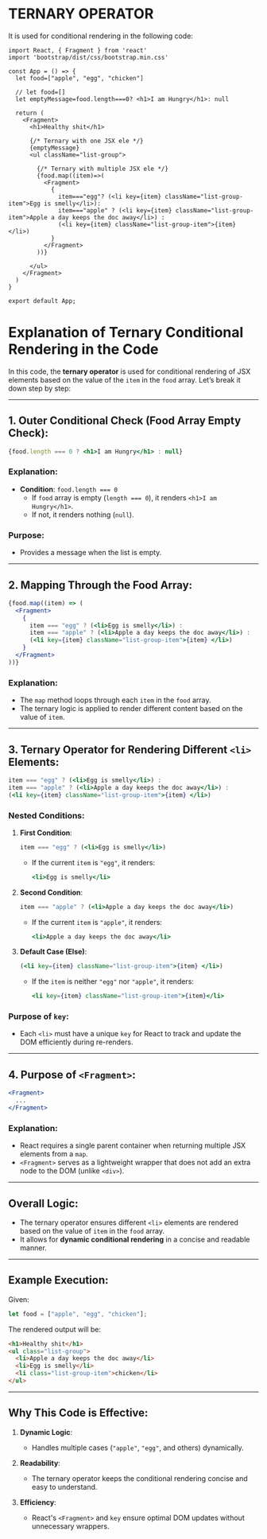 # TERNARY OPERATOR
It is used for conditional rendering in the following code:
```
import React, { Fragment } from 'react'
import 'bootstrap/dist/css/bootstrap.min.css'

const App = () => {
  let food=["apple", "egg", "chicken"]

  // let food=[]
  let emptyMessage=food.length===0? <h1>I am Hungry</h1>: null
  
  return (
    <Fragment>
      <h1>Healthy shit</h1>

      {/* Ternary with one JSX ele */}
      {emptyMessage} 
      <ul className="list-group">

        {/* Ternary with multiple JSX ele */}
        {food.map((item)=>(
          <Fragment>
            {
              item==="egg"? (<li key={item} className="list-group-item">Egg is smelly</li>): 
              item==="apple" ? (<li key={item} className="list-group-item">Apple a day keeps the doc away</li>) :
              (<li key={item} className="list-group-item">{item} </li>)
            }
          </Fragment>
        ))}

      </ul>
    </Fragment>
  ) 
}

export default App;

```

# Explanation of Ternary Conditional Rendering in the Code

In this code, the **ternary operator** is used for conditional rendering of JSX elements based on the value of the `item` in the `food` array. Let’s break it down step by step:

---

## 1. Outer Conditional Check (Food Array Empty Check):

```jsx
{food.length === 0 ? <h1>I am Hungry</h1> : null}
```

### Explanation:
- **Condition**: `food.length === 0`
  - If `food` array is empty (`length === 0`), it renders `<h1>I am Hungry</h1>`.
  - If not, it renders nothing (`null`).

### Purpose:
- Provides a message when the list is empty.

---

## 2. Mapping Through the Food Array:

```jsx
{food.map((item) => (
  <Fragment>
    {
      item === "egg" ? (<li>Egg is smelly</li>) : 
      item === "apple" ? (<li>Apple a day keeps the doc away</li>) :
      (<li key={item} className="list-group-item">{item} </li>)
    }
  </Fragment>
))}
```

### Explanation:
- The `map` method loops through each `item` in the `food` array.
- The ternary logic is applied to render different content based on the value of `item`.

---

## 3. Ternary Operator for Rendering Different `<li>` Elements:

```jsx
item === "egg" ? (<li>Egg is smelly</li>) :
item === "apple" ? (<li>Apple a day keeps the doc away</li>) :
(<li key={item} className="list-group-item">{item} </li>)
```

### Nested Conditions:
1. **First Condition**:
   ```jsx
   item === "egg" ? (<li>Egg is smelly</li>)
   ```
   - If the current `item` is `"egg"`, it renders:
     ```jsx
     <li>Egg is smelly</li>
     ```

2. **Second Condition**:
   ```jsx
   item === "apple" ? (<li>Apple a day keeps the doc away</li>)
   ```
   - If the current `item` is `"apple"`, it renders:
     ```jsx
     <li>Apple a day keeps the doc away</li>
     ```

3. **Default Case (Else)**:
   ```jsx
   (<li key={item} className="list-group-item">{item} </li>)
   ```
   - If the `item` is neither `"egg"` nor `"apple"`, it renders:
     ```jsx
     <li key={item} className="list-group-item">{item}</li>
     ```

### Purpose of `key`:
- Each `<li>` must have a unique `key` for React to track and update the DOM efficiently during re-renders.

---

## 4. Purpose of `<Fragment>`:

```jsx
<Fragment>
  ...
</Fragment>
```

### Explanation:
- React requires a single parent container when returning multiple JSX elements from a `map`.
- `<Fragment>` serves as a lightweight wrapper that does not add an extra node to the DOM (unlike `<div>`).

---

## Overall Logic:
- The ternary operator ensures different `<li>` elements are rendered based on the value of `item` in the `food` array.
- It allows for **dynamic conditional rendering** in a concise and readable manner.

---

## Example Execution:

Given:

```js
let food = ["apple", "egg", "chicken"];
```

The rendered output will be:

```html
<h1>Healthy shit</h1>
<ul class="list-group">
  <li>Apple a day keeps the doc away</li>
  <li>Egg is smelly</li>
  <li class="list-group-item">chicken</li>
</ul>
```

---

## Why This Code is Effective:

1. **Dynamic Logic**:
   - Handles multiple cases (`"apple"`, `"egg"`, and others) dynamically.

2. **Readability**:
   - The ternary operator keeps the conditional rendering concise and easy to understand.

3. **Efficiency**:
   - React's `<Fragment>` and `key` ensure optimal DOM updates without unnecessary wrappers.
